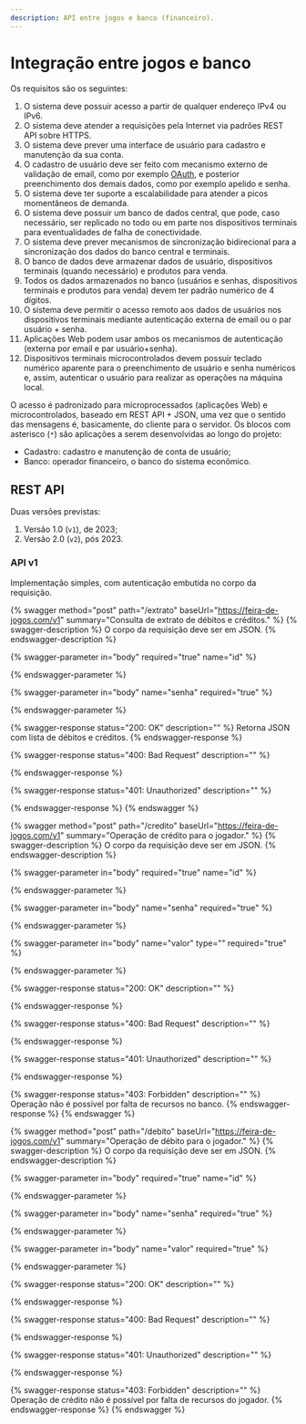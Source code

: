 ```yaml
---
description: API entre jogos e banco (financeiro).
---
```


# Integração entre jogos e banco

Os requisitos são os seguintes:

1. O sistema deve possuir acesso a partir de qualquer endereço IPv4 ou IPv6.
2. O sistema deve atender a requisições pela Internet via padrões REST API sobre HTTPS.
3. O sistema deve prever uma interface de usuário para cadastro e manutenção da sua conta.
4. O cadastro de usuário deve ser feito com mecanismo externo de validação de email, como por exemplo [OAuth](https://oauth.net/2/), e posterior preenchimento dos demais dados, como por exemplo apelido e senha.
5. O sistema deve ter suporte a escalabilidade para atender a picos momentâneos de demanda.
6. O sistema deve possuir um banco de dados central, que pode, caso necessário, ser replicado no todo ou em parte nos dispositivos terminais para eventualidades de falha de conectividade.
7. O sistema deve prever mecanismos de sincronização bidirecional para a sincronização dos dados do banco central e terminais.
8. O banco de dados deve armazenar dados de usuário, dispositivos terminais (quando necessário) e produtos para venda.
9. Todos os dados armazenados no banco (usuários e senhas, dispositivos terminais e produtos para venda) devem ter padrão numérico de 4 dígitos.
10. O sistema deve permitir o acesso remoto aos dados de usuários nos dispositivos terminais mediante autenticação externa de email ou o par usuário + senha.
11. Aplicações Web podem usar ambos os mecanismos de autenticação (externa por email e par usuário+senha).
12. Dispositivos terminais microcontrolados devem possuir teclado numérico aparente para o preenchimento de usuário e senha numéricos e, assim, autenticar o usuário para realizar as operações na máquina local.

O acesso é padronizado para microprocessados (aplicações Web) e microcontrolados, baseado em REST API + JSON, uma vez que o sentido das mensagens é, basicamente, do cliente para o servidor. Os blocos com asterisco (`*`) são aplicações a serem desenvolvidas ao longo do projeto:

* Cadastro: cadastro e manutenção de conta de usuário;
* Banco: operador financeiro, o banco do sistema econômico.

## REST API

Duas versões previstas:

1. Versão 1.0 (`v1`), de 2023;
2. Versão 2.0 (`v2`), pós 2023.

### API v1

Implementação simples, com autenticação embutida no corpo da requisição.

{% swagger method="post" path="/extrato" baseUrl="https://feira-de-jogos.com/v1" summary="Consulta de extrato de débitos e créditos." %}
{% swagger-description %}
O corpo da requisição deve ser em JSON.
{% endswagger-description %}

{% swagger-parameter in="body" required="true" name="id" %}

{% endswagger-parameter %}

{% swagger-parameter in="body" name="senha" required="true" %}

{% endswagger-parameter %}

{% swagger-response status="200: OK" description="" %}
Retorna JSON com lista de débitos e créditos.
{% endswagger-response %}

{% swagger-response status="400: Bad Request" description="" %}

{% endswagger-response %}

{% swagger-response status="401: Unauthorized" description="" %}

{% endswagger-response %}
{% endswagger %}

{% swagger method="post" path="/credito" baseUrl="https://feira-de-jogos.com/v1" summary="Operação de crédito para o jogador." %}
{% swagger-description %}
O corpo da requisição deve ser em JSON.
{% endswagger-description %}

{% swagger-parameter in="body" required="true" name="id" %}

{% endswagger-parameter %}

{% swagger-parameter in="body" name="senha" required="true" %}

{% endswagger-parameter %}

{% swagger-parameter in="body" name="valor" type="" required="true" %}

{% endswagger-parameter %}

{% swagger-response status="200: OK" description="" %}

{% endswagger-response %}

{% swagger-response status="400: Bad Request" description="" %}

{% endswagger-response %}

{% swagger-response status="401: Unauthorized" description="" %}

{% endswagger-response %}

{% swagger-response status="403: Forbidden" description="" %}
Operação não é possível por falta de recursos no banco.
{% endswagger-response %}
{% endswagger %}

{% swagger method="post" path="/debito" baseUrl="https://feira-de-jogos.com/v1" summary="Operação de débito para o jogador." %}
{% swagger-description %}
O corpo da requisição deve ser em JSON.
{% endswagger-description %}

{% swagger-parameter in="body" required="true" name="id" %}

{% endswagger-parameter %}

{% swagger-parameter in="body" name="senha" required="true" %}

{% endswagger-parameter %}

{% swagger-parameter in="body" name="valor" required="true" %}

{% endswagger-parameter %}

{% swagger-response status="200: OK" description="" %}

{% endswagger-response %}

{% swagger-response status="400: Bad Request" description="" %}

{% endswagger-response %}

{% swagger-response status="401: Unauthorized" description="" %}

{% endswagger-response %}

{% swagger-response status="403: Forbidden" description="" %}
Operação de crédito não é possível por falta de recursos do jogador.
{% endswagger-response %}
{% endswagger %}
